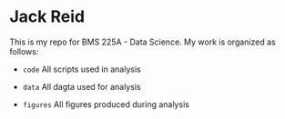 # Jack Reid

This is my repo for BMS 225A - Data Science. My work is organized as follows:

- `code` All scripts used in analysis

- `data` All dagta used for analysis

- `figures` All figures produced during analysis